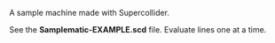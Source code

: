 A sample machine made with Supercollider.

See the **Samplematic-EXAMPLE.scd** file.  Evaluate lines one at a time.
